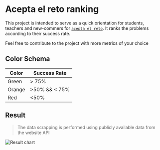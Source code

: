 # Acepta el reto ranking

This project is intended to serve as a quick orientation for students, teachers and new-commers for [`acepta el reto`](https://aceptaelreto.com/).
It ranks the problems according to their success rate.

Feel free to contribute to the project with more metrics of your choice

## Color Schema

|Color|Success Rate|
|---|---|
|Green| > 75%|
|Orange| >50% && < 75%|
|Red|<50%|

## Result

> The data scrapping is performed using publicly available data from the website API

![Result chart](https://0xcab0.github.io/acepta-el-reto-ranking/output/result.png)
